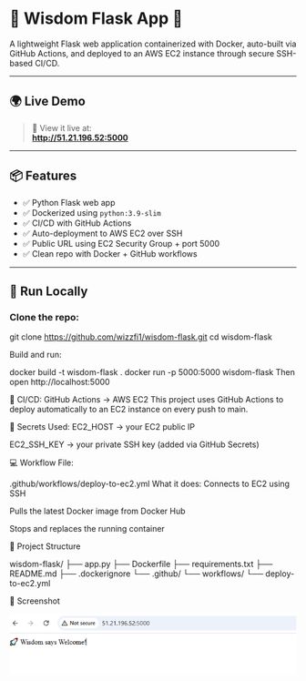 # 🧠 Wisdom Flask App 🚀

A lightweight Flask web application containerized with Docker, auto-built via GitHub Actions, and deployed to an AWS EC2 instance through secure SSH-based CI/CD.

---

## 🌍 Live Demo

> 🚀 View it live at:  
**http://51.21.196.52:5000**


---

## 📦 Features

- ✅ Python Flask web app
- ✅ Dockerized using `python:3.9-slim`
- ✅ CI/CD with GitHub Actions
- ✅ Auto-deployment to AWS EC2 over SSH
- ✅ Public URL using EC2 Security Group + port 5000
- ✅ Clean repo with Docker + GitHub workflows

---

## 🐳 Run Locally

### Clone the repo:

git clone https://github.com/wizzfi1/wisdom-flask.git
cd wisdom-flask

Build and run:

docker build -t wisdom-flask .
docker run -p 5000:5000 wisdom-flask
Then open http://localhost:5000

🔁 CI/CD: GitHub Actions → AWS EC2
This project uses GitHub Actions to deploy automatically to an EC2 instance on every push to main.

🔐 Secrets Used:
EC2_HOST → your EC2 public IP

EC2_SSH_KEY → your private SSH key (added via GitHub Secrets)

💻 Workflow File:

.github/workflows/deploy-to-ec2.yml
What it does:
Connects to EC2 using SSH

Pulls the latest Docker image from Docker Hub

Stops and replaces the running container

🧱 Project Structure

wisdom-flask/
├── app.py
├── Dockerfile
├── requirements.txt
├── README.md
├── .dockerignore
└── .github/
    └── workflows/
        └── deploy-to-ec2.yml

📸 Screenshot

![Flask App Screenshot](./screenshot.PNG)